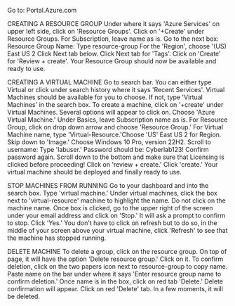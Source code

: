 Go to: Portal.Azure.com

CREATING A RESOURCE GROUP
Under where it says 'Azure Services' on upper left side, click on 'Resource Groups'.
Click on '+Create' under Resource Groups.
For Subscription, leave name as is.
Go to the next box: Resource Group Name: Type resource-group
For the 'Region', choose '(US) East US 2
Click Next tab below. Click Next tab for 'Tags'. Click on 'Create' for 'Review + create'. Your Resource Group should now be available and ready to use.

CREATING A VIRTUAL MACHINE
Go to search bar. You can either type Virtual or click under search history where it says 'Recent Services'. Virtual Machines should be available for you to choose. If not, type 'Virtual Machines' in the search box.
To create a machine, click on '+create' under Virtual Machines. Several options will appear to click on. Choose 'Azure Virtual Machine.' 
Under Basics, leave Subscription name as is.
For Resource Group, click on drop down arrow and choose 'Resource Group.' For Virtual Machine name, type 'Virtual-Resource.'Choose 'US' East US 2 for Region. Skip down to 'Image.' Choose Windows 10 Pro, version 22H2. Scroll to username: Type 'labuser.' Password should be: Cyberlab123! Confirm password again.
Scroll down to the bottom and make sure that Licensing is clicked before proceeding!
Click on 'review + create.' Click 'create.' Your virtual machine should be deployed and finally ready to use.

STOP MACHINES FROM RUNNING
Go to your dashboard and into the search box. Type 'virtual machine.' Under virtual machines, click the box next to 'virtual-resource' machine to highlight the name. Do not click on the machine name. Once box is clicked, go to the upper right of the screen under your email address and click on 'Stop.'
It will ask a prompt to confirm to stop. Click 'Yes.'
You don't have to click on refresh but to do so, in the middle of your screen above your virtual machine, click 'Refresh' to see that the machine has stopped running.

DELETE MACHINE
To delete a group, click on the resource group. On top of page, it will have the option 'Delete resource group.' Click on it. To confirm deletion, click on the two papers icon next to resource-group to copy name. Paste name on the bar under where it says 'Enter resource group name to confirm deletion.' Once name is in the box, click on red tab 'Delete.' Delete confirmation will appear. Click on red 'Delete' tab. In a few moments, it will be deleted. 

